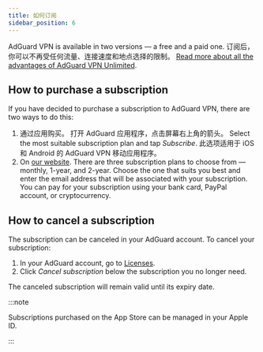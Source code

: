 ```yaml
---
title: 如何订阅
sidebar_position: 6
---
```


AdGuard VPN is available in two versions — a free and a paid one. 订阅后，你可以不再受任何流量、连接速度和地点选择的限制。 [Read more about all the advantages of AdGuard VPN Unlimited](/general/free-vs-unlimited).

## How to purchase a subscription

If you have decided to purchase a subscription to AdGuard VPN, there are two ways to do this:

1. 通过应用购买。 打开 AdGuard 应用程序，点击屏幕右上角的箭头。 Select the most suitable subscription plan and tap *Subscribe*. 此选项适用于 iOS 和 Android 的 AdGuard VPN 移动应用程序。
2. On [our website](https://adguard-vpn.com/license.html). There are three subscription plans to choose from — monthly, 1-year, and 2-year. Choose the one that suits you best and enter the email address that will be associated with your subscription. You can pay for your subscription using your bank card, PayPal account, or cryptocurrency.

## How to cancel a subscription

The subscription can be canceled in your AdGuard account. To cancel your subscription:

 1. In your AdGuard account, go to [Licenses](https://my.adguard.com/account/licenses).
 1. Click *Cancel subscription* below the subscription you no longer need.

The canceled subscription will remain valid until its expiry date.

:::note

Subscriptions purchased on the App Store can be managed in your Apple ID.

:::
